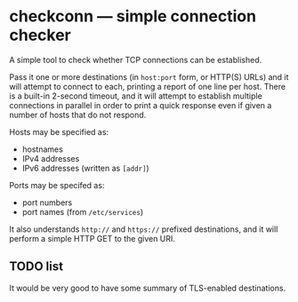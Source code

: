 # checkconn — simple connection checker

A simple tool to check whether TCP connections can be established.

Pass it one or more destinations (in `host:port` form, or HTTP(S) URLs) and it
will attempt to connect to each, printing a report of one line per host. There
is a built-in 2-second timeout, and it will attempt to establish multiple
connections in parallel in order to print a quick response even if given a
number of hosts that do not respond.

Hosts may be specified as:
 - hostnames
 - IPv4 addresses
 - IPv6 addresses (written as `[addr]`)

Ports may be specifed as:
 - port numbers
 - port names (from `/etc/services`)

It also understands `http://` and `https://` prefixed destinations, and it
will perform a simple HTTP GET to the given URI.

## TODO list

It would be very good to have some summary of TLS-enabled destinations.
